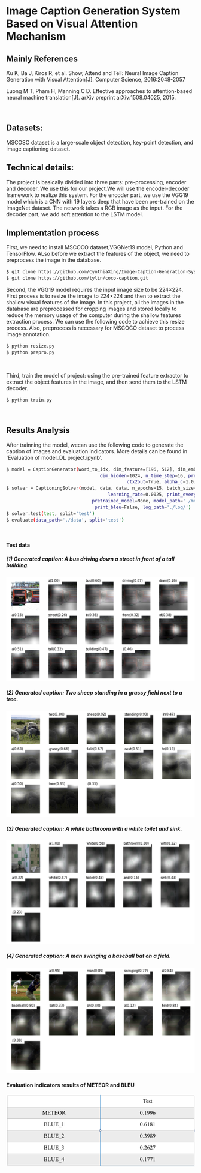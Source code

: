 # Image Caption Generation System Based on Visual Attention Mechanism

## Mainly References

Xu K, Ba J, Kiros R, et al. Show, Attend and Tell: Neural Image Caption Generation with Visual Attention[J]. Computer Science, 2016:2048-2057

Luong M T, Pham H, Manning C D. Effective approaches to attention-based neural machine translation[J]. arXiv preprint arXiv:1508.04025, 2015.

<br/>


## Datasets: 

MSCOSO dataset is a large-scale object detection, key-point detection, and image captioning dataset.

## Technical details:

The project is basically divided into three parts: pre-processing, encoder and decoder. We use this for our project.We will use the encoder-decoder framework to realize this system. For the encoder part, we use the VGG19 model which is a CNN with 19 layers deep that have been pre-trained on the ImageNet dataset. The network takes a  RGB image as the input. For the decoder part, we add soft attention to the LSTM model. 

## Implementation process

First, we need to install MSCOCO dataset,VGGNet19 model, Python and TensorFlow. ALso before we extract the features of the object, we need to preprocess the image in the database.


```bash
$ git clone https://github.com/CynthiaXing/Image-Caption-Generation-System.git
$ git clone https://github.com/tylin/coco-caption.git
```

Second, the VGG19 model requires the input image size to be 224×224. First process is to resize the image to 224×224 and then to extract the shallow visual features of the image. In this project, all the images in the database are preprocessed for cropping images and stored locally to reduce the memory usage of the computer during the shallow features extraction process. We can use the following code to achieve this resize process. Also, preprocess is necessary for MSCOCO dataset to process image annotation.


```bash
$ python resize.py
$ python prepro.py
```
<br>

Third, train the model of project: using the pre-trained feature extractor to extract the object features in the image, and then send them to the LSTM decoder.

```bash
$ python train.py
```
<br>


## Results Analysis

After trainning the model, wecan use the following code to generate the caption of images and evaluation indicators. More details can be found in 'Evaluation of model_DL project.ipynb'.


```bash
$ model = CaptionGenerator(word_to_idx, dim_feature=[196, 512], dim_embed=512,
                                   dim_hidden=1024, n_time_step=16, prev2out=True, 
                                             ctx2out=True, alpha_c=1.0, selector=True, dropout=True)
$ solver = CaptioningSolver(model, data, data, n_epochs=15, batch_size=128, update_rule='adam',
                                      learning_rate=0.0025, print_every=2000, save_every=1, image_path='./image/val2014_resized',
                                pretrained_model=None, model_path='./model/lstm', test_model='./model/lstm/model-20',
                                 print_bleu=False, log_path='./log/')
$ solver.test(test, split='test')
$ evaluate(data_path='./data', split='test')                               
```
<br>


#### Test data

##### (1) Generated caption: A bus driving down a street in front of a tall building.
![alt text](Report_images/Test_images-1.png "test image")

##### (2) Generated caption: Two sheep standing in a grassy field next to a tree.
![alt text](Report_images/Test_images-2.png "test image")

##### (3) Generated caption: A white bathroom with a white toilet and sink.
![alt text](Report_images/Test_images-3.png "test image")

##### (4) Generated caption: A man swinging a baseball bat on a field.
![alt text](Report_images/Test_images-4.png "test image")

#### Evaluation indicators results of  METEOR and BLEU
![alt text](Report_images/Evaluation_images.png "Evaluation image")




